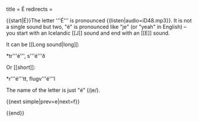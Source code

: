 title = É
redirects =
>>>>

{{start|É}}The letter '''É''' is pronounced {{listen|audio=iD48.mp3}}. It is not a single sound but two, "é" is pronounced like "je" (or "yeah" in English) – you start with an Icelandic [[J]] sound and end with an [[E]] sound.

It can be [[Long sound|long]]:

*tr'''é''', s'''é'''ð

Or [[short]]:

*r'''é'''tt, flugv'''é'''l

The name of the letter is just "é" (/je/).

{{next simple|prev=e|next=f}}

{{end}}